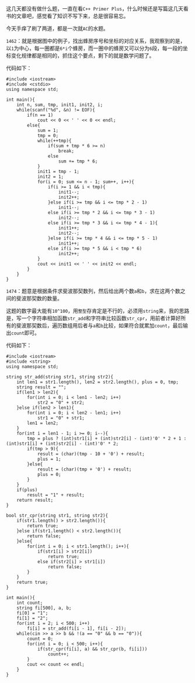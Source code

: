这几天都没有做什么题，一直在看`C++ Primer Plus`，什么时候还是写篇这几天看书的文章吧，感觉看了知识不写下来，总是很容易忘。  

今天手痒了刷了两道，都是一次就`AC`的水题。   

`1462`：就是根据图中的例子，找出蜂房序号和坐标的对应关系，我观察到的是，以`1`为中心，每一圈都是`6*i`个蜂房，而一圈中的蜂房又可以分为`6`段，每一段的坐标变化规律都是相同的，抓住这个要点，剩下的就是数学问题了。  

代码如下：  

    #include <iostream>
    #include <cstdio>
    using namespace std;
    
    int main(){
        int n, sum, tmp, init1, init2, i;
        while(scanf("%d", &n) != EOF){
            if(n == 1)
                cout << 0 << ' ' << 0 << endl;
            else{
                sum = 1;
                tmp = 0;
                while(++tmp){
                    if(sum + tmp * 6 >= n)
                        break;
                    else
                        sum += tmp * 6;
                }
                init1 = tmp - 1;
                init2 = 1;
                for(i = 0; sum <= n - 1; sum++, i++){
                    if(i >= 1 && i < tmp){
                        init1--;
                        init2++;
                    }else if(i >= tmp && i <= tmp * 2 - 1)
                        init1--;
                    else if(i >= tmp * 2 && i <= tmp * 3 - 1)
                        init2--;
                    else if(i >= tmp * 3 && i <= tmp * 4 - 1){
                        init1++;
                        init2--;
                    }else if(i >= tmp * 4 && i <= tmp * 5 - 1)
                        init1++;
                    else if(i >= tmp * 5 && i < tmp * 6)
                        init2++;
                }
                cout << init1 << ' ' << init2 << endl;
            }
        }
    }  
	
`1474`：题意是根据条件求斐波那契数列，然后给出两个数`a`和`b`，求在这两个数之间的斐波那契数的数量。   

这题的数字最大能有`10^100`，用`整型`存肯定是不行的，必须用`string`来，我的思路是，写一个字符串相加函数`str_add`和字符串比较函数`str_cpr`，用前者计算好所有的斐波那契数后，遍历数组用后者与`a`和`b`比较，如果符合就累加`count`，最后输出`count`即可。  

代码如下：  

    #include <iostream>
    #include <string>
    using namespace std;
    
    string str_add(string str1, string str2){
        int len1 = str1.length(), len2 = str2.length(), plus = 0, tmp;
        string result = "";
        if(len1 > len2){
            for(int i = 0; i < len1 - len2; i++)
                str2 = "0" + str2;
        }else if(len2 > len1){
            for(int i = 0; i < len2 - len1; i++)
                str1 = "0" + str1;
            len1 = len2;
        }
        for(int i = len1 - 1; i >= 0; i--){
            tmp = plus ? (int)str1[i] + (int)str2[i] - (int)'0' * 2 + 1 : (int)str1[i] + (int)str2[i] - (int)'0' * 2;
            if(tmp > 9){
                result = (char)(tmp - 10 + '0') + result;
                plus = 1;
            }else{
                result = (char)(tmp + '0') + result;
                plus = 0;
            }
        }
        if(plus)
            result = "1" + result;
        return result;
    }
    
    bool str_cpr(string str1, string str2){
        if(str1.length() > str2.length()){
            return true;
        }else if(str1.length() < str2.length()){
            return false;
        }else{
            for(int i = 0; i < str1.length(); i++){
                if(str1[i] > str2[i])
                    return true;
                else if(str2[i] > str1[i])
                    return false;
            }
        }
        return true;
    }
    
    int main(){
        int count;
        string fi[500], a, b;
        fi[0] = "1";
        fi[1] = "2";
        for(int i = 2; i < 500; i++)
            fi[i] = str_add(fi[i - 1], fi[i - 2]);
        while(cin >> a >> b && !(a == "0" && b == "0")){
            count = 0;
            for(int i = 0; i < 500; i++){
                if(str_cpr(fi[i], a) && str_cpr(b, fi[i]))
                    count++;
            }
            cout << count << endl;
        }
    }
